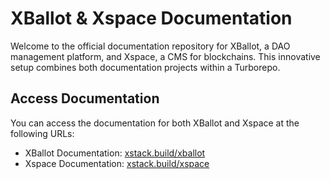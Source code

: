 # XBallot & Xspace Documentation

Welcome to the official documentation repository for XBallot, a DAO management platform, and Xspace, a CMS for blockchains. This innovative setup combines both documentation projects within a Turborepo.

## Access Documentation

You can access the documentation for both XBallot and Xspace at the following URLs:

- XBallot Documentation: [xstack.build/xballot](https://xstack.build/xballot)
- Xspace Documentation: [xstack.build/xspace](https://xstack.build/xspace)
